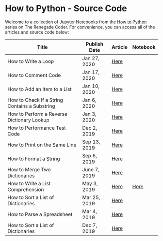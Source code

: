 # How to Python - Source Code

Welcome to a collection of Jupyter Notebooks from the [How to Python][1] series on The Renegade Coder. For convenience, you can access all of the articles and source code below:

| Title | Publish Date | Article | Notebook |
|-------|--------------|---------|----------|
| How to Write a Loop | Jan 27, 2020 | [Here][4] | |
| How to Comment Code | Jan 17, 2020 | [Here][5] | |
| How to Add an Item to a List | Jan 10, 2020 | [Here][6] | |
| How to Check If a String Contains a Substring | Jan 6, 2020 | [Here][7] | |
| How to Perform a Reverse Dictionary Lookup | Jan 3, 2020 | [Here][8] | |
| How to Performance Test Code | Dec 2, 2019 | [Here][9] | |
| How to Print on the Same Line | Sep 13, 2019 | [Here][10] | |
| How to Format a String | Sep 6, 2019 | [Here][11] | |
| How to Merge Two Dictionaries | June 7, 2019 | [Here][12] | |
| How to Write a List Comprehension | May 3, 2019 | [Here][2] | [Here][3] | |
| How to Sort a List of Dictionaries | Mar 25, 2019 | [Here][13] | |
| How to Parse a Spreadsheet | Mar 4, 2019 | [Here][14] | |
| How to Sort a List of Dictionaries | Dec 7, 2019 | [Here][15] | |

[1]: https://therenegadecoder.com/series/how-to-python/
[2]: https://therenegadecoder.com/code/how-to-write-a-list-comprehension-in-python/
[3]: https://colab.research.google.com/github/TheRenegadeCoder/how-to-python-code/blob/master/notebooks/how_to_write_a_list_comprehension.ipynb
[4]: https://therenegadecoder.com/code/how-to-write-a-loop-in-python/
[5]: https://therenegadecoder.com/code/how-to-comment-code-in-python/
[6]: https://therenegadecoder.com/code/how-to-add-an-item-to-a-list-in-python/
[7]: https://therenegadecoder.com/code/how-to-check-if-a-string-contains-a-substring-in-python/
[8]: https://therenegadecoder.com/code/how-to-perform-a-reverse-dictionary-lookup-in-python/
[9]: https://therenegadecoder.com/code/how-to-performance-test-python-code/
[10]: https://therenegadecoder.com/code/how-to-print-on-the-same-line-in-python/
[11]: https://therenegadecoder.com/code/how-to-format-a-string-in-python/
[12]: https://therenegadecoder.com/code/how-to-merge-two-dictionaries-in-python/
[13]: https://therenegadecoder.com/code/how-to-sort-a-list-of-dictionaries-in-python/
[14]: https://therenegadecoder.com/code/how-to-parse-a-spreadsheet-in-python/
[15]: https://therenegadecoder.com/code/how-to-sort-a-list-of-strings-in-python/
